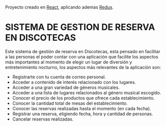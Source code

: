 Proyecto creado en [React](https://reactjs.org/), aplicando ademas [Redux](https://redux.js.org/).

# SISTEMA DE GESTION DE RESERVA EN DISCOTECAS

Este sistema de gestión de reserva en Discotecas, esta pensado en facilitar a las personas el poder contar con una aplicación que facilite los aspectos más importantes al momento de elegir un lugar de diversión y entretenimiento nocturno, los aspectos más relevantes de la aplicación son:

- Registrarte con tu cuenta de correo personal.
- Acceder a contenido de interés relacionado con los lugares.
- Acceder a una gran variedad de géneros musicales.
- Acceder a una lista de lugares relacionados al género musical escogido.
- Conocer el precio de los productos que ofrece cada establecimiento.
- Conocer la cantidad total de mesas del establecimiento.
- Conocer las reservas realizadas hasta el momento (en cada fecha).
- Registrar una reserva, eligiendo fecha, hora y cantidad de personas.
- Cancelar reservas realizadas.